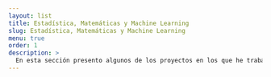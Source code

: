```yaml
---
layout: list
title: Estadística, Matemáticas y Machine Learning
slug: Estadística, Matemáticas y Machine Learning
menu: true
order: 1
description: >
  En esta sección presento algunos de los proyectos en los que he trabajado o en los que me encuentro trabajando, tanto usando técnicas de machine learning como de estadística más tradicional.
---
```

